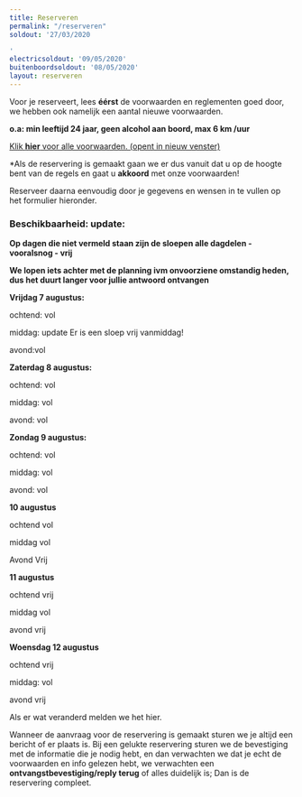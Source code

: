 ```yaml
---
title: Reserveren
permalink: "/reserveren"
soldout: '27/03/2020

'
electricsoldout: '09/05/2020'
buitenboordsoldout: '08/05/2020'
layout: reserveren
---
```


Voor je reserveert, lees **éérst** de voorwaarden en reglementen goed door,   
we hebben ook namelijk een aantal nieuwe voorwaarden.

**o.a: min leeftijd 24 jaar, geen alcohol aan boord, max 6 km /uur**

[Klik **hier** voor alle voorwaarden. (opent in nieuw venster)](http://descheepsjongens.nl/voorwaarden)

*Als de reservering is gemaakt gaan we er dus vanuit dat u op de hoogte bent van de regels en gaat u **akkoord** met onze voorwaarden!

Reserveer daarna eenvoudig door je gegevens en wensen in te vullen op het formulier hieronder.

### Beschikbaarheid: update:
 

**Op dagen die niet vermeld staan
 zijn de sloepen alle dagdelen - vooralsnog - vrij**


**We lopen iets achter met de planning ivm onvoorziene omstandig heden, dus het duurt langer voor jullie antwoord ontvangen**


**Vrijdag 7 augustus:**

ochtend: vol

middag: update Er is een sloep vrij vanmiddag!

avond:vol

**Zaterdag 8 augustus:**

ochtend: vol 

middag: vol

avond: vol

**Zondag 9 augustus:** 

ochtend: vol

middag: vol 

avond: vol

**10 augustus** 

ochtend  vol

middag  vol

Avond Vrij

**11 augustus**

ochtend vrij

middag vol

avond vrij

**Woensdag 12 augustus**

ochtend vrij

middag: vol

avond vrij


Als er wat veranderd melden we het hier.

Wanneer de aanvraag voor de reservering is gemaakt sturen we je altijd een bericht of er plaats is.
Bij een gelukte reservering sturen we de bevestiging met de informatie die je nodig hebt, en dan verwachten we dat je echt de voorwaarden en info gelezen hebt, we verwachten een **ontvangstbevestiging/reply terug** of alles duidelijk is; Dan is de reservering compleet.